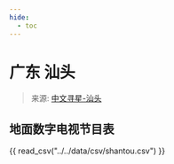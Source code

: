 ```yaml
---
hide:
  - toc
---
```


# 广东 汕头

> 来源: [中文寻星-汕头](http://dtmb.saoing.com/shantou.htm)

## 地面数字电视节目表

{{ read_csv("../../data/csv/shantou.csv") }}
